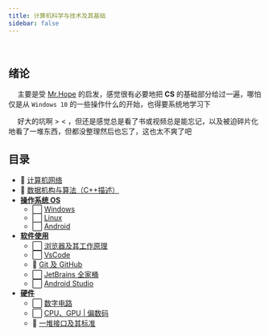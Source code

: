 ```yaml
---
title: 计算机科学与技术及其基础
sidebar: false
---
```


<br>
 
## 绪论

&emsp; 主要是受 [Mr.Hope](https://mrhope.site/code/basic/) 的启发，感觉很有必要地把 **CS** 的基础部分给过一遍，哪怕仅是从 `Windows 10` 的一些操作什么的开始，也得要系统地学习下

&emsp; 好大的坑啊 > < ，但还是感觉总是看了书或视频总是能忘记，以及被迫碎片化地看了一堆东西，但都没整理然后也忘了，这也太不爽了吧

## 目录

- :construction: [计算机网络](ComputerNetworks/README.md)
- :construction: [数据机构与算法（C++描述）](../Algorithm/DataStructure/README.md)
- **[操作系统 OS](OperationSystem/README.md)**
  - :white_large_square: [Windows]()
  - :white_large_square: [Linux](OperationSystem/Linux.md)
  - :white_large_square: [Android]()
- **[软件使用](Software/README.md)**
  - :white_large_square: [浏览器及其工作原理](Software/Browser.md)
  - :white_large_square: [VsCode]()
  - :construction: [Git 及 GitHub](Software/Git_GitHub.md)
  - :white_large_square: [JetBrains 全家桶]()
  - :white_large_square: [Android Studio]()
- **[硬件](Hardware/README.md)**
  - :white_large_square: [数字电路]()
  - :white_large_square: [CPU、GPU | 偏数码]()
  - :construction: [一堆接口及其标准](Hardware/Interface_Protocol/README.md)

<!--
:white_check_mark:
:white_large_square:
:construction:
-->

